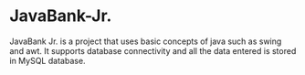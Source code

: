 # JavaBank-Jr.
JavaBank Jr. is a project that uses basic concepts of java such as swing and awt. It supports database connectivity and all the data entered is stored in MySQL database.
